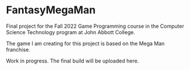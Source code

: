 # FantasyMegaMan
Final project for the Fall 2022 Game Programming course in the Computer Science Technology program at John Abbott College.

The game I am creating for this project is based on the Mega Man franchise.

Work in progress. The final build will be uploaded here.
